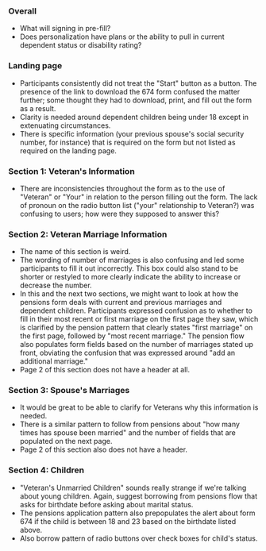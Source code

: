 ### Overall
* What will signing in pre-fill? 
* Does personalization have plans or the ability to pull in current dependent status or disability rating?
### Landing page
* Participants consistently did not treat the "Start" button as a button. The presence of the link to download the 674 form confused the matter further; some thought they had to download, print, and fill out the form as a result.
* Clarity is needed around dependent children being under 18 except in extenuating circumstances.
* There is specific information (your previous spouse's social security number, for instance) that is required on the form but not listed as required on the landing page.
### Section 1: Veteran's Information
* There are inconsistencies throughout the form as to the use of "Veteran" or "Your" in relation to the person filling out the form. The lack of pronoun on the radio button list ("your" relationship to Veteran?) was confusing to users; how were they supposed to answer this?
### Section 2: Veteran Marriage Information
* The name of this section is weird.
* The wording of number of marriages is also confusing and led some participants to fill it out incorrectly. This box could also stand to be shorter or restyled to more clearly indicate the ability to increase or decrease the number.
* In this and the next two sections, we might want to look at how the pensions form deals with current and previous marriages and dependent children. Participants expressed confusion as to whether to fill in their most recent or first marriage on the first page they saw, which is clarified by the pension pattern that clearly states "first marriage" on the first page, followed by "most recent marriage." The pension flow also populates form fields based on the number of marriages stated up front, obviating the confusion that was expressed around "add an additional marriage."
* Page 2 of this section does not have a header at all.
### Section 3: Spouse's Marriages
* It would be great to be able to clarify for Veterans why this information is needed.
* There is a similar pattern to follow from pensions about "how many times has spouse been married" and the number of fields that are populated on the next page.
* Page 2 of this section also does not have a header.
### Section 4: Children
* "Veteran's Unmarried Children" sounds really strange if we're talking about young children. Again, suggest borrowing from pensions flow that asks for birthdate before asking about marital status.
* The pensions application pattern also prepopulates the alert about form 674 if the child is between 18 and 23 based on the birthdate listed above.
* Also borrow pattern of radio buttons over check boxes for child's status.
